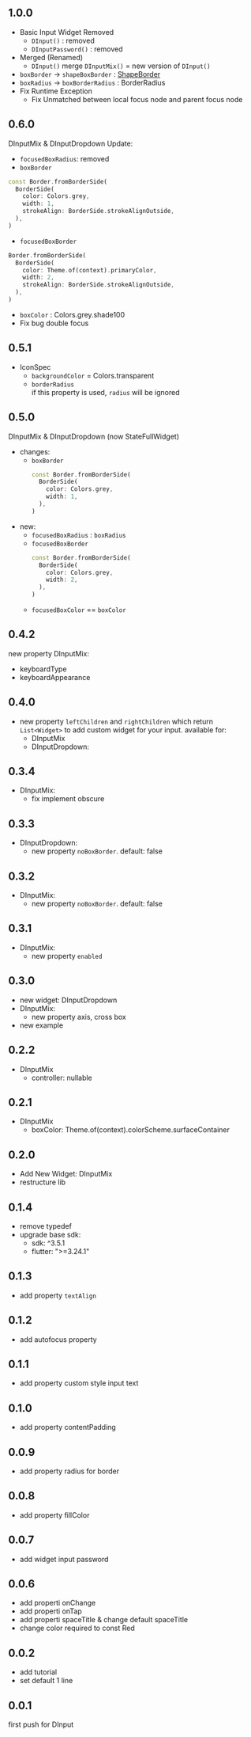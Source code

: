 ## 1.0.0

- Basic Input Widget Removed
  - `DInput()` : removed
  - `DInputPassword()` : removed
- Merged (Renamed)
  - `DInput()` merge `DInputMix()` = new version of `DInput()`
- `boxBorder` -> `shapeBoxBorder` : [ShapeBorder](https://flutter-delux.pages.dev/docs/decorations/shape-border/)
- `boxRadius` -> `boxBorderRadius` : BorderRadius
- Fix Runtime Exception
  - Fix Unmatched between local focus node and parent focus node

## 0.6.0

DInputMix & DInputDropdown Update:

- `focusedBoxRadius`: removed
- `boxBorder`

```dart
const Border.fromBorderSide(
  BorderSide(
    color: Colors.grey,
    width: 1,
    strokeAlign: BorderSide.strokeAlignOutside,
  ),
)
```

- `focusedBoxBorder`

```dart
Border.fromBorderSide(
  BorderSide(
    color: Theme.of(context).primaryColor,
    width: 2,
    strokeAlign: BorderSide.strokeAlignOutside,
  ),
)
```

- `boxColor` : Colors.grey.shade100
- Fix bug double focus

## 0.5.1

- IconSpec
  - `backgroundColor` = Colors.transparent
  - `borderRadius`  
    if this property is used, `radius` will be ignored

## 0.5.0

DInputMix & DInputDropdown (now StateFullWidget)

- changes:
  - `boxBorder`
    ```dart
    const Border.fromBorderSide(
      BorderSide(
        color: Colors.grey,
        width: 1,
      ),
    )
    ```
- new:
  - `focusedBoxRadius` : `boxRadius`
  - `focusedBoxBorder`
    ```dart
    const Border.fromBorderSide(
      BorderSide(
        color: Colors.grey,
        width: 2,
      ),
    )
    ```
  - `focusedBoxColor` == `boxColor`

## 0.4.2

new property DInputMix:

- keyboardType
- keyboardAppearance

## 0.4.0

- new property `leftChildren` and `rightChildren` which return `List<Widget>` to add custom widget for your input. available for:
  - DInputMix
  - DInputDropdown:

## 0.3.4

- DInputMix:
  - fix implement obscure

## 0.3.3

- DInputDropdown:
  - new property `noBoxBorder`. default: false

## 0.3.2

- DInputMix:
  - new property `noBoxBorder`. default: false

## 0.3.1

- DInputMix:
  - new property `enabled`

## 0.3.0

- new widget: DInputDropdown
- DInputMix:
  - new property axis, cross box
- new example

## 0.2.2

- DInputMix
  - controller: nullable

## 0.2.1

- DInputMix
  - boxColor: Theme.of(context).colorScheme.surfaceContainer

## 0.2.0

- Add New Widget: DInputMix
- restructure lib

## 0.1.4

- remove typedef
- upgrade base sdk:
  - sdk: ^3.5.1
  - flutter: ">=3.24.1"

## 0.1.3

- add property `textAlign`

## 0.1.2

- add autofocus property

## 0.1.1

- add property custom style input text

## 0.1.0

- add property contentPadding

## 0.0.9

- add property radius for border

## 0.0.8

- add property fillColor

## 0.0.7

- add widget input password

## 0.0.6

- add properti onChange
- add properti onTap
- add properti spaceTitle & change default spaceTitle
- change color required to const Red

## 0.0.2

- add tutorial
- set default 1 line

## 0.0.1

first push for DInput
